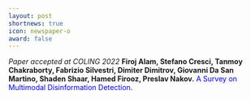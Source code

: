 ```yaml
---
layout: post
shortnews: true
icon: newspaper-o
award: false
---
```


<i>Paper accepted at COLING 2022</i> <b>Firoj Alam, Stefano Cresci, Tanmoy Chakraborty, Fabrizio Silvestri, Dimiter Dimitrov, Giovanni Da San Martino, Shaden Shaar, Hamed Firooz, Preslav Nakov.</b> <font color="blue"> A Survey on Multimodal Disinformation Detection.</font>
